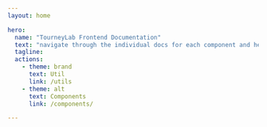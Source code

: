 ```yaml
---
layout: home

hero:
  name: "TourneyLab Frontend Documentation"
  text: "navigate through the individual docs for each component and helper module"
  tagline: 
  actions:
    - theme: brand
      text: Util
      link: /utils
    - theme: alt
      text: Components
      link: /components/

---
```


